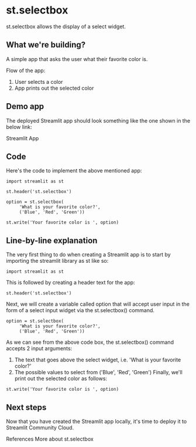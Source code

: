# st.selectbox

st.selectbox allows the display of a select widget.

## What we're building?

A simple app that asks the user what their favorite color is.

Flow of the app:

 1. User selects a color
 2. App prints out the selected color

## Demo app

The deployed Streamlit app should look something like the one shown in the below link:

Streamlit App

## Code
Here's the code to implement the above mentioned app:

```
import streamlit as st

st.header('st.selectbox')

option = st.selectbox(
     'What is your favorite color?',
     ('Blue', 'Red', 'Green'))

st.write('Your favorite color is ', option)
```
## Line-by-line explanation

The very first thing to do when creating a Streamlit app is to start by importing the streamlit library as st like so:

```
import streamlit as st
```
This is followed by creating a header text for the app:

```
st.header('st.selectbox')
```
Next, we will create a variable called option that will accept user input in the form of a select input widget via the st.selectbox() command.

```
option = st.selectbox(
     'What is your favorite color?',
     ('Blue', 'Red', 'Green'))
```
As we can see from the above code box, the st.selectbox() command accepts 2 input arguments:

 1. The text that goes above the select widget, i.e. 'What is your favorite color?'
 2. The possible values to select from ('Blue', 'Red', 'Green')
Finally, we'll print out the selected color as follows:

```
st.write('Your favorite color is ', option)
```
## Next steps

Now that you have created the Streamlit app locally, it's time to deploy it to Streamlit Community Cloud.

References
More about st.selectbox